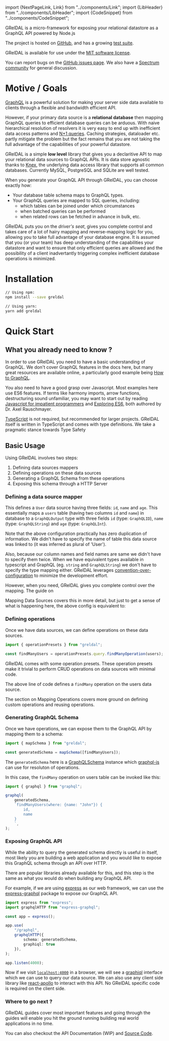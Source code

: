 import {NextPageLink, Link} from "../components/Link";
import {LibHeader} from "../components/LibHeader";
import {CodeSnippet} from "../components/CodeSnippet";

<LibHeader />

<div style={{fontSize: "1.5rem", lineHeight: "2.5rem", margin: "2rem 0", fontWeight: 100, color: "slategray"}}>
  GRelDAL is a micro-framework for exposing your relational datastore as a GraphQL API powered by Node.js
</div>

The project is hosted on [GitHub](https://github.com/gql-dal/greldal), and has a growing [test suite](https://travis-ci.org/gql-dal/greldal).

GRelDAL is available for use under the [MIT software license](https://github.com/gql-dal/greldal/blob/master/LICENSE).

You can report bugs on the [GitHub issues page](https://github.com/gql-dal/greldal/issues). We also have a [Spectrum community](https://spectrum.chat/greldal) for general discussion.

# Motive / Goals

[GraphQL](https://graphql.org/) is a powerful solution for making your server side data available to clients through a flexible and bandwidth efficient API.

However, if your primary data source is a **relational database** then mapping GraphQL queries to efficient database queries can be arduous. With naive hierarchical resolution of resolvers it is very easy to end up with inefficient data access patterns and [N+1 queries](https://stackoverflow.com/questions/97197/what-is-the-n1-select-query-issue). Caching strategies, dataloader etc. partly mitigate the problem but the fact remains that you are not taking the full advantage of the capabilities of your powerful datastore.

GRelDAL is a simple **low level** library that gives you a declaritive API to map your relational data sources to GraphQL APIs. It is data store agnostic thanks to [Knex](https://knexjs.org), the underlying data access library that supports all common databases. Currently MySQL, PostgreSQL and SQLite are well tested.

When you generate your GraphQL API through GRelDAL, you can choose exactly how:

- Your database table schema maps to GraphQL types.
- Your GraphQL queries are mapped to SQL queries, including:
  - which tables can be joined under which circumstances
  - when batched queries can be performed
  - when related rows can be fetched in advance in bulk, etc.

GRelDAL puts you on the _driver's seat_, gives you complete control and takes care of a lot of hairy mapping and reverse-mapping logic for you, allowing you to take full advantage of your database engine. It is assumed that you (or your team) has deep understanding of the capabilities your datastore and want to ensure that only efficient queries are allowed and the possibility of a client inadvertantly triggering complex inefficient database operations is minimized.

# Installation

```sh
// Using npm:
npm install --save greldal

// Using yarn:
yarn add greldal
```

# Quick Start

## What you already need to know ?

In order to use GRelDAL you need to have a basic understanding of GraphQL. We don't cover GraphQL features in the docs here, but many great resources are available online, a particularly good example being [How to GraphQL](https://www.howtographql.com/).

You also need to have a good grasp over Javascript. Most examples here use ES6 features. If terms like harmony imports, arrow functions, destructuring sound unfamiliar, you may want to start out by reading [Javascript for impatient programmers](http://exploringjs.com/impatient-js/) and [Exploring ES6](http://exploringjs.com/es6/), both authored by Dr. Axel Rauschmayer.

[TypeScript](http://typescriptlang.org) is not required, but recommended for larger projects. GRelDAL itself is written in TypeScript and comes with type definitions. We take a pragmatic stance towards <Link href="type-safety">Type Safety</Link>

## Basic Usage

Using GRelDAL involves two steps:

1. Defining data sources mappers
2. Defining operations on these data sources
3. Generating a GraphQL Schema from these operations
4. Exposing this schema through a HTTP Server

### Defining a data source mapper

<CodeSnippet name="mapDataSource_user_simple" />

This defines a `User` data source having three fields: `id`, `name` and `age`. This essentially maps a `users` table (having two columns `id` and `name`) in database to a `GraphQLOutput` type with three fields `id` (type: `GraphQLID`), `name` (type: `GraphQLString`) and `age` (type: `GraphQLInt`).

Note that the above configuration practically has zero duplication of information. We didn't have to specify the name of table this data source was linked to (it was inferred as plural of 'User'). 

Also, because our column names and field names are same we didn't have to specify them twice. When we have equivalent types available in typescript and GraphQL (eg. `string` and `GraphQLString`) we don't have to specify the type mapping either. GRelDAL leverages [convention-over-configuration](https://en.wikipedia.org/wiki/Convention_over_configuration) to minimize the development effort.

However, when you need, GRelDAL gives you complete control over the mapping. The guide on
<Link>Mapping Data Sources</Link>
covers this in more detail, but just to get a sense of what is happening here, the above config is equivalent to:

<CodeSnippet name="mapDataSource_user_simple_explicit" />

### Defining operations

Once we have data sources, we can define operations on these data sources.

```ts
import { operationPresets } from "greldal";

const findManyUsers = operationPresets.query.findManyOperation(users);
```

GRelDAL comes with some operation presets. These operation presets make it trivial to perform CRUD operations on data sources with minimal code.

The above line of code defines a `findMany` operation on the users data source.

The section on <Link>Mapping Operations</Link> covers more ground on defining custom operations and reusing operations.

### Generating GraphQL Schema

Once we have operations, we can expose them to the GraphQL API by mapping them to a schema:

```ts
import { mapSchema } from "greldal";

const generatedSchema = mapSchema([findManyUsers]);
```

The `generatedSchema` here is a [GraphQLSchema](https://graphql.org/graphql-js/type/#graphqlschema) instance which [graphql-js](https://graphql.org/graphql-js) can use for resoluton of operations.

In this case, the `findMany` operation on users table can be invoked like this:

```ts
import { graphql } from "graphql";

graphql(
    generatedSchema,
    `findManyUsers(where: {name: "John"}) {
        id,
        name
    }
    `,
);
```

### Exposing GraphQL API

While the ability to query the generated schema directly is useful in itself, most likely you are building a web application and you would like to expose this GraphQL schema through an API over HTTP.

There are popular libraries already available for this, and this step is the same as what you would do when building any GraphQL API.

For example, if we are using [express](https://expressjs.com/) as our web framework, we can use the [express-graphql](https://github.com/graphql/express-graphql) package to expose our GraphQL API.

```ts
import express from "express";
import graphqlHTTP from "express-graphql";

const app = express();

app.use(
    "/graphql",
    graphqlHTTP({
        schema: generatedSchema,
        graphiql: true
    }),
);

app.listen(4000);
```

Now if we visit [`localhost:4000`](http://localhost:4000) in a browser, we will see a [graphiql](https://github.com/graphql/graphiql) interface which we can use to query our data source. We can also use any client side library like [react-apollo](https://github.com/apollographql/react-apollo) to interact with this API. No GRelDAL specific code is required on the client side.

### Where to go next ?

GRelDAL <Link href="guides">guides</Link> cover most important features and going through the guides will enable you hit the ground running building real world applications in no time.

You can also checkout the <Link href="api">API Documentation (WIP)</Link> and <a href="https://github.com/gql-dal/greldal">Source Code</a>.
